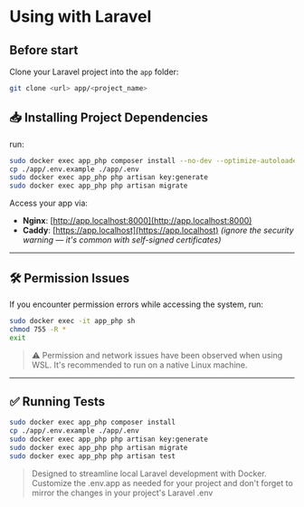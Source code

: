 # Using with Laravel

## Before start

Clone your Laravel project into the `app` folder:

```bash
git clone <url> app/<project_name>
```

## 📥 Installing Project Dependencies

run:

```bash
sudo docker exec app_php composer install --no-dev --optimize-autoloader
cp ./app/.env.example ./app/.env
sudo docker exec app_php php artisan key:generate
sudo docker exec app_php php artisan migrate
```

Access your app via:

- **Nginx**: [http://app.localhost:8000](http://app.localhost:8000)
- **Caddy**: [https://app.localhost](https://app.localhost) _(ignore the security warning — it's common with self-signed certificates)_

---

## 🛠️ Permission Issues

If you encounter permission errors while accessing the system, run:

```bash
sudo docker exec -it app_php sh
chmod 755 -R *
exit
```

> ⚠️ Permission and network issues have been observed when using WSL. It's recommended to run on a native Linux machine.

---

## ✅ Running Tests

```bash
sudo docker exec app_php composer install
cp ./app/.env.example ./app/.env
sudo docker exec app_php php artisan key:generate
sudo docker exec app_php php artisan migrate
sudo docker exec app_php php artisan test
```

> Designed to streamline local Laravel development with Docker.  
> Customize the .env.app as needed for your project and don't forget to mirror the changes in your project's Laravel .env